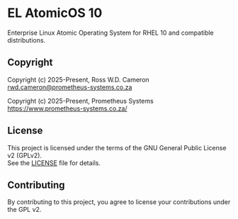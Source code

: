 # EL AtomicOS 10

Enterprise Linux Atomic Operating System for RHEL 10 and compatible distributions.

## Copyright

Copyright (c) 2025-Present, Ross W.D. Cameron \
                            <rwd.cameron@prometheus-systems.co.za>  

Copyright (c) 2025-Present, Prometheus Systems \
                            <https://www.prometheus-systems.co.za/>

## License

This project is licensed under the terms of the GNU General Public License v2 (GPLv2).  
See the [LICENSE](LICENSE) file for details.

## Contributing

By contributing to this project, you agree to license your contributions under the GPL v2.
